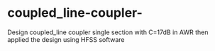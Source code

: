 # coupled_line-coupler-
Design coupled_line coupler single section with C=17dB in AWR then applied the design using HFSS software 
